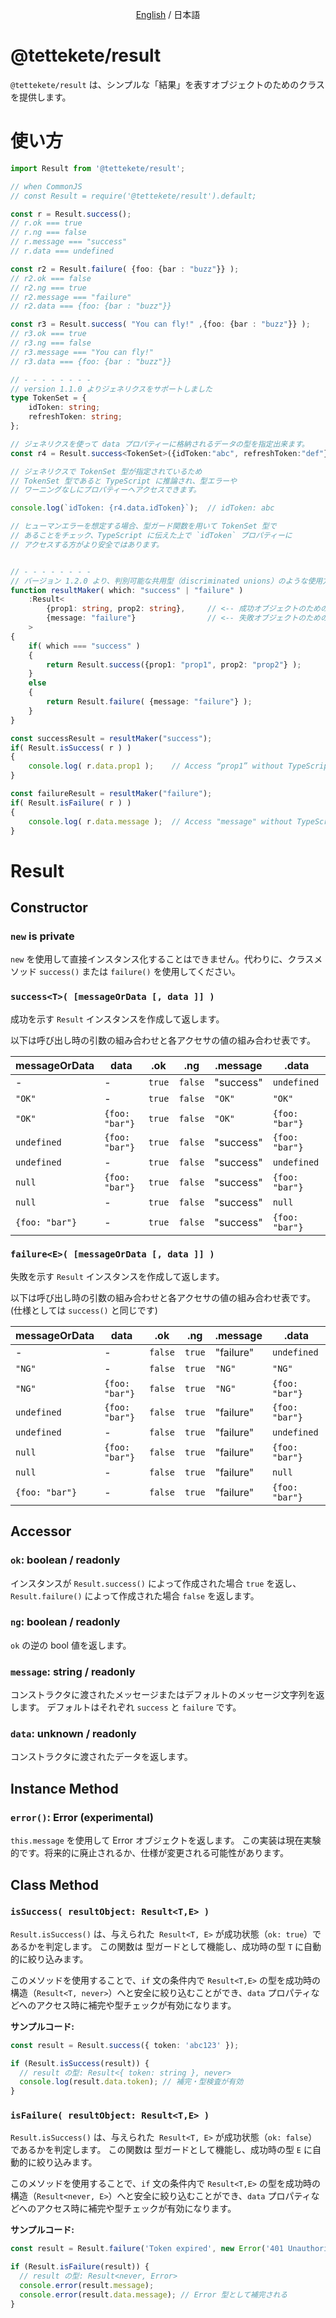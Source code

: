 
<p align="center"><a href="https://www.npmjs.com/package/@tettekete/result">English</a> / 日本語</p>

# @tettekete/result

`@tettekete/result` は、シンプルな「結果」を表すオブジェクトのためのクラスを提供します。

# 使い方

```ts
import Result from '@tettekete/result';

// when CommonJS
// const Result = require('@tettekete/result').default;

const r = Result.success();
// r.ok === true
// r.ng === false
// r.message === "success"
// r.data === undefined

const r2 = Result.failure( {foo: {bar : "buzz"}} );
// r2.ok === false
// r2.ng === true
// r2.message === "failure"
// r2.data === {foo: {bar : "buzz"}}

const r3 = Result.success( "You can fly!" ,{foo: {bar : "buzz"}} );
// r3.ok === true
// r3.ng === false
// r3.message === "You can fly!"
// r3.data === {foo: {bar : "buzz"}}

// - - - - - - - -
// version 1.1.0 よりジェネリクスをサポートしました
type TokenSet = {
	idToken: string;
	refreshToken: string;
};

// ジェネリクスを使って data プロパティーに格納されるデータの型を指定出来ます。
const r4 = Result.success<TokenSet>({idToken:"abc", refreshToken:"def"});

// ジェネリクスで TokenSet 型が指定されているため
// TokenSet 型であると TypeScript に推論され、型エラーや
// ワーニングなしにプロパティーへアクセスできます。

console.log(`idToken: {r4.data.idToken}`);	// idToken: abc

// ヒューマンエラーを想定する場合、型ガード関数を用いて TokenSet 型で
// あることをチェック、TypeScript に伝えた上で `idToken` プロパティーに
// アクセスする方がより安全ではあります。


// - - - - - - - -
// バージョン 1.2.0 より、判別可能な共用型（discriminated unions）のような使用方法をサポートしています。
function resultMaker( which: "success" | "failure" )
	:Result<
		{prop1: string, prop2: string},		// <-- 成功オブジェクトのための data プロパティーの型指定
		{message: "failure"}				// <-- 失敗オブジェクトのための data プロパティーの型指定
	>
{
	if( which === "success" )
	{
		return Result.success({prop1: "prop1", prop2: "prop2"} );
	}
	else
	{
		return Result.failure( {message: "failure"} );
	}
}

const successResult = resultMaker("success");
if( Result.isSuccess( r ) )
{
	console.log( r.data.prop1 );	// Access “prop1” without TypeScript warnings
}

const failureResult = resultMaker("failure");
if( Result.isFailure( r ) )
{
	console.log( r.data.message );	// Access "message" without TypeScript warnings
}

```

# Result

## Constructor

### `new` is private

`new` を使用して直接インスタンス化することはできません。代わりに、クラスメソッド `success()` または `failure()` を使用してください。

### `success<T>( [messageOrData [, data ]] )`

成功を示す `Result` インスタンスを作成して返します。

以下は呼び出し時の引数の組み合わせと各アクセサの値の組み合わせ表です。

| messageOrData  | data           | .ok     | .ng     | .message  | .data          |
| -------------- | -------------- | ------- | ------- | --------- | -------------- |
| -              | -              | `true`  | `false` | "success" | `undefined`    |
| `"OK"`         | -              | `true`  | `false` | `"OK"`    | `"OK"`         |
| `"OK"`         | `{foo: "bar"}` | `true`  | `false` | `"OK"`    | `{foo: "bar"}` |
| `undefined`    | `{foo: "bar"}` | `true`  | `false` | "success" | `{foo: "bar"}` |
| `undefined`    | -              | `true`  | `false` | "success" | `undefined`    |
| `null`         | `{foo: "bar"}` | `true`  | `false` | "success" | `{foo: "bar"}` |
| `null`         | -              | `true`  | `false` | "success" | `null`         |
| `{foo: "bar"}` | -              | `true`  | `false` | "success" | `{foo: "bar"}` |



### `failure<E>( [messageOrData [, data ]] )`

失敗を示す `Result` インスタンスを作成して返します。

以下は呼び出し時の引数の組み合わせと各アクセサの値の組み合わせ表です。(仕様としては `success()` と同じです)

| messageOrData  | data           | .ok     | .ng     | .message  | .data          |
| -------------- | -------------- | ------- | ------- | --------- | -------------- |
| -              | -              | `false` | `true`  | "failure" | `undefined`    |
| `"NG"`         | -              | `false` | `true`  | `"NG"`    | `"NG"`         |
| `"NG"`         | `{foo: "bar"}` | `false` | `true`  | `"NG"`    | `{foo: "bar"}` |
| `undefined`    | `{foo: "bar"}` | `false` | `true`  | "failure" | `{foo: "bar"}` |
| `undefined`    | -              | `false` | `true`  | "failure" | `undefined`    |
| `null`         | `{foo: "bar"}` | `false` | `true`  | "failure" | `{foo: "bar"}` |
| `null`         | -              | `false` | `true`  | "failure" | `null`         |
| `{foo: "bar"}` | -              | `false` | `true`  | "failure" | `{foo: "bar"}` |


## Accessor

### `ok`: boolean / readonly

インスタンスが `Result.success()` によって作成された場合 `true` を返し、`Result.failure()` によって作成された場合 `false` を返します。


### `ng`: boolean / readonly

`ok` の逆の bool 値を返します。

### `message`: string / readonly

コンストラクタに渡されたメッセージまたはデフォルトのメッセージ文字列を返します。
デフォルトはそれぞれ `success` と `failure` です。

### `data`: unknown / readonly

コンストラクタに渡されたデータを返します。

## Instance Method

### `error()`: Error (experimental)

`this.message` を使用して Error オブジェクトを返します。
この実装は現在実験的です。将来的に廃止されるか、仕様が変更される可能性があります。


## Class Method

### `isSuccess( resultObject: Result<T,E> )`

`Result.isSuccess()` は、与えられた` Result<T, E>` が成功状態（`ok: true`）であるかを判定します。
この関数は 型ガードとして機能し、成功時の型 `T` に自動的に絞り込みます。

このメソッドを使用することで、`if` 文の条件内で `Result<T,E>` の型を成功時の構造（`Result<T, never>`）へと安全に絞り込むことができ、`data` プロパティなどへのアクセス時に補完や型チェックが有効になります。


**サンプルコード:**

```ts
const result = Result.success({ token: 'abc123' });

if (Result.isSuccess(result)) {
  // result の型: Result<{ token: string }, never>
  console.log(result.data.token); // 補完・型検査が有効
}
```


### `isFailure( resultObject: Result<T,E> )`

`Result.isSuccess()` は、与えられた` Result<T, E>` が成功状態（`ok: false`）であるかを判定します。
この関数は 型ガードとして機能し、成功時の型 `E` に自動的に絞り込みます。

このメソッドを使用することで、`if` 文の条件内で `Result<T,E>` の型を成功時の構造（`Result<never, E>`）へと安全に絞り込むことができ、`data` プロパティなどへのアクセス時に補完や型チェックが有効になります。

**サンプルコード:**

```ts
const result = Result.failure('Token expired', new Error('401 Unauthorized'));

if (Result.isFailure(result)) {
  // result の型: Result<never, Error>
  console.error(result.message);
  console.error(result.data.message); // Error 型として補完される
}
```
